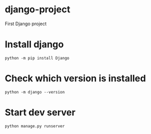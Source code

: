 # django-project
First Django project

# Install django
```
python -m pip install Django
```

# Check which version is installed
```
python -m django --version
```

# Start dev server
```
python manage.py runserver
```
